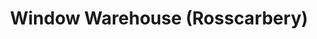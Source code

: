 ---
title: "Window Warehouse (Rosscarbery)"
url: /rosscarbery-co-cork/window-warehouse-rosscarbery/
shop: Türen
---